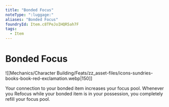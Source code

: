 ```yaml
---
title: "Bonded Focus"
noteType: ":luggage:"
aliases: "Bonded Focus"
foundryId: Item.c8TPeJoIHQR5ah7F
tags:
  - Item
---
```


# Bonded Focus
![[Mechanics/Character Building/Feats/zz_asset-files/icons-sundries-books-book-red-exclamation.webp|150]]

Your connection to your bonded item increases your focus pool. Whenever you Refocus while your bonded item is in your possession, you completely refill your focus pool.
